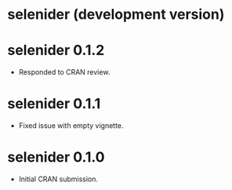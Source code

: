 # selenider (development version)

# selenider 0.1.2

* Responded to CRAN review.

# selenider 0.1.1

* Fixed issue with empty vignette.

# selenider 0.1.0

* Initial CRAN submission.
